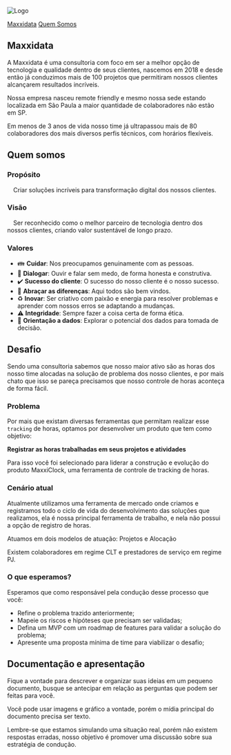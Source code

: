 ![Logo](https://i.postimg.cc/qRXTZZ0z/logo-3.png)

[Maxxidata](#Maxxidata)
[Quem Somos](##quem-somos)


## Maxxidata

A Maxxidata é uma consultoria com foco em ser a melhor opção de tecnologia e qualidade dentro de seus clientes, nascemos em 2018 e desde então já conduzimos mais de 100 projetos que permitiram nossos clientes alcançarem resultados incríveis. 

Nossa empresa nasceu remote friendly e mesmo nossa sede estando localizada em São Paula a maior quantidade de colaboradores não estão em SP.

Em menos de 3 anos de vida nosso time já ultrapassou mais de 80 colaboradores dos mais diversos perfis técnicos, com horários flexíveis. 



## Quem somos

### **Propósito**

 Criar soluções incríveis para transformação digital dos nossos clientes.

### **Visão**

 Ser reconhecido como o melhor parceiro de tecnologia dentro dos nossos clientes, criando valor sustentável de longo prazo.

### **Valores**

- :family: **Cuidar**: Nos preocupamos genuinamente com as pessoas.
- :speech_balloon: **Dialogar**: Ouvir e falar sem medo, de forma honesta e construtiva.
- :heavy_check_mark: **Sucesso do cliente**: O sucesso do nosso cliente é o nosso sucesso.
- :open_hands: **Abraçar as diferenças**: Aqui todos são bem vindos.
- :recycle: **Inovar**: Ser criativo com paixão e energia para resolver problemas e aprender com nossos erros se adaptando a mudanças.
- :warning: **Integridade**: Sempre fazer a coisa certa de forma ética.
- :memo: **Orientação a dados**: Explorar o potencial dos dados para tomada de decisão.


## Desafio

Sendo uma consultoria sabemos que nosso maior ativo são as horas dos nosso time alocadas na solução de problema dos nosso clientes, e por mais chato que isso se pareça precisamos que nosso controle de horas aconteça de forma fácil. 

### Problema

Por mais que existam diversas ferramentas que permitam realizar esse `tracking` de horas, optamos por desenvolver um produto que tem como objetivo:

**Registrar as horas trabalhadas em seus projetos e atividades**

Para isso você foi selecionado para liderar a construção e evolução do produto MaxxiClock, uma ferramenta de controle de tracking de horas.

### Cenário atual

Atualmente utilizamos uma ferramenta de mercado onde criamos e registramos todo o ciclo de vida do desenvolvimento das soluções que realizamos, ela é nossa principal ferramenta de trabalho, e nela não possui a opção de registro de horas.

Atuamos em dois modelos de atuação: Projetos e Alocação

Existem colaboradores em regime CLT e prestadores de serviço em regime PJ.

### O que esperamos?

Esperamos que como responsável pela condução desse processo que você:

- Refine o problema trazido anteriormente;
- Mapeie os riscos e hipóteses que precisam ser validadas;
- Defina um MVP com um roadmap de features para validar a solução do problema;
- Apresente uma proposta mínima de time para viabilizar o desafio;

## Documentação e apresentação

Fique a vontade para descrever e organizar suas ideias em um pequeno documento, busque se antecipar em relação as perguntas que podem ser feitas para você.

Você pode usar imagens e gráfico a vontade, porém o mídia principal do documento precisa ser texto.

Lembre-se que estamos simulando uma situação real, porém não existem respostas erradas, nosso objetivo é promover uma discussão sobre sua estratégia de condução.

